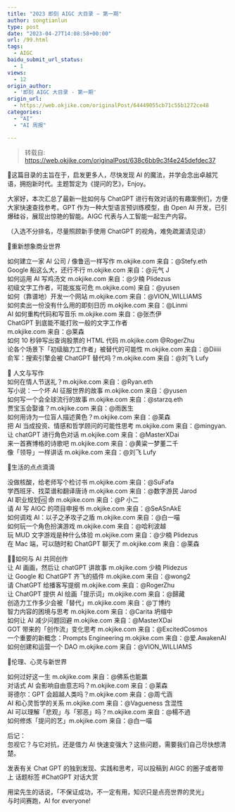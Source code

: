 ```yaml
---
title: "2023 即刻 AIGC 大目录 – 第一期"
author: songtianlun
type: post
date: "2023-04-27T14:08:58+00:00"
url: /99.html
tags:
  - AIGC
baidu_submit_url_status:
  - 1
views:
  - 12
origin_author:
  - '即刻 AIGC 大目录 - 第一期'
origin_url:
  - https://web.okjike.com/originalPost/64449055cb71c55b1272ce48
categories:
  - "AI"
  - "AI 周报"

---
```

> 转载自: <a href=https://web.okjike.com/originalPost/638c6bb9c3f4e245defdec37 target=_blank  rel=nofollow>https://web.okjike.com/originalPost/638c6bb9c3f4e245defdec37</a>

🧵这篇目录的主旨在于，启发更多人，尽快发现 AI 的魔法，并学会念出卓越咒语，拥抱新时代。主题暂定为《提问的艺》，Enjoy。

大家好，本次汇总了最新一批如何与 ChatGPT 进行有效对话的有趣案例们，方便大家快速查找参考。GPT 作为一种大型语言预训练模型，由 Open AI 开发，已引爆硅谷，展现出惊艳的智能。AIGC 代表与人工智能一起生产内容。

（入选不分排名，尽量照顾新手使用 ChatGPT 的视角，难免疏漏请见谅）

🦉重新想象商业世界 

如何建立一家 AI 公司 / 像鲁迅一样写作 m.okjike.com 来自：@Stefy.eth  
Google 船这么大，还行不行 m.okjike.com 来自：@元气 J  
如何运用 AI 写鸡汤文 m.okjike.com 来自：@少楠 Plidezus  
初级文字工作者，可能岌岌可危 m.okjike.com) 来自：@yusen  
如何（靠谱地）开发一个网站 m.okjike.com 来自：@VION_WILLIAMS  
如何卖出一份没有什么用的即刻日历 m.okjike.com 来自：@Linmi  
AI 如何重构代码和写音乐 m.okjike.com 来自：@张杰伊  
ChatGPT 到底能不能打败一般的文字工作者  
m.okjike.com 来自：@莱森  
如何 10 秒钟写出查询股票的 HTML 代码 m.okjike.com @RogerZhu  
论各个场景下「初级脑力工作者」被替代的可能性 m.okjike.com 来自：@Diiiii  
俞军：搜索引擎会被 ChatGPT 替代吗？m.okjike.com 来自：@刘飞 Lufy

🤔 人文与写作  
如何在情人节送礼？m.okjike.com 来自：@Ryan.eth  
写小说：一个坏 AI 征服世界的故事 m.okjike.com 来自：@yusen  
如何写一个会全球流行的故事 m.okjike.com 来自：@starzq.eth  
贾宝玉会娶谁？m.okjike.com 来自：@雨医生  
如何用诗为一位盲人描述黄色？m.okjike.com 来自：@莱森  
把 AI 当成投资、情感和哲学顾问的可能性思考 m.okjike.com 来自：@mingyan.  
让 chatGPT 进行角色对话 m.okjike.com 来自：@MasterXDai  
来一首赛博格的诗歌吧 m.okjike.com 来自：@黄粱一梦董二千  
像「领导」一样讲话 m.okjike.com 来自：@刘飞 Lufy

🍳生活的点点滴滴 

没做核酸，给老师写个检讨书 m.okjike.com 来自：@SuFafa  
学西班牙、找菜谱和翻译唐诗 m.okjike.com 来自：@数字游民 Jarod  
AI 职业规划🆚 命 m.okjike.com 来自：@P 小二  
请 AI 写 AIGC 的项目申报书 m.okjike.com 来自：@SeASnAkE  
如何调戏 AI：以子之矛攻子之盾 m.okjike.com 来自：@白一喵  
如何玩一个角色扮演游戏 m.okjike.com 来自：@哈利波越  
玩 MUD 文字游戏是种什么体验 m.okjike.com 来自：@少楠 Plidezus  
在 Mac 端，可以随时和 ChatGPT 聊天了 m.okjike.com 来自：@莱森 

🖖🏾如何与 AI 共同创作  
让 AI 画画，然后让 chatGPT 讲故事 m.okjike.com 少楠 Plidezus  
让 Google 和 ChatGPT 齐飞的插件 m.okjike.com 来自：@wong2  
请 ChatGPT 给播客写提纲 m.okjike.com 来自：@RogerZhu  
让 ChatGPT 提供 AI 绘画「提示词」m.okjike.com 来自：@歸藏  
创造力工作多少会被「替代」m.okjike.com 来自：@丁博约  
智力内容的困境与思考 m.okjike.com 来自：@Carita 坍缩中  
如何让 AI 减少问题回避 m.okjike.com 来自：@MasterXDai  
GOT 带来的「创作流」变化思考 m.okjike.com 来自：@ExcitedCosmos  
一个重要的新概念：Prompts Engineering m.okjike.com 来自：@爱.AwakenAI  
如何创建和运营一个 DAO m.okjike.com 来自：@VION_WILLIAMS

🦖伦理、心灵与新世界 

如何过好这一生 m.okjike.com 来自：@佛系也能赢  
对话式 AI 会影响自由意志吗？m.okjike.com 来自：@莱森  
哥德尔：GPT 会超越人类吗？m.okjike.com 来自：@周弋涵  
AI 和心灵哲学的关系 m.okjike.com 来自：@Vagueness 含混性  
AI 可以理解「悲观」与「邪恶」吗？m.okjike.com 来自：@楊不過  
如何修炼「提问的艺」m.okjike.com 来自：@白一喵 

后记：  
忽视它？与它对抗，还是借力 AI 快速变强大？这些问题，需要我们自己尽快想清楚。

发表有关 Chat GPT 的独到发现、实践和思考，可以投稿到 AIGC 的圈子或者带上 话题标签 #ChatGPT 对话大赏 

用梁先生的话说，「不保证成功，不一定有用，知识只是点亮世界的灵光」  
与时间赛跑，AI for everyone!
